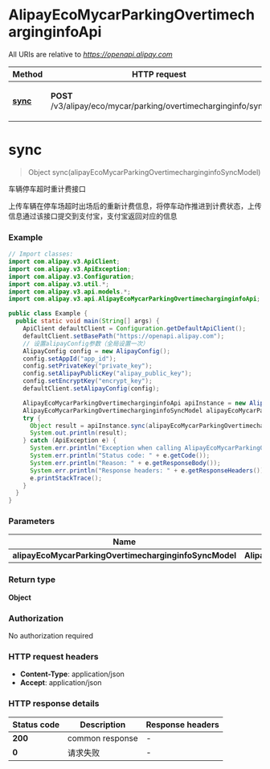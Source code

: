 # AlipayEcoMycarParkingOvertimecharginginfoApi

All URIs are relative to *https://openapi.alipay.com*

| Method | HTTP request | Description |
|------------- | ------------- | -------------|
| [**sync**](AlipayEcoMycarParkingOvertimecharginginfoApi.md#sync) | **POST** /v3/alipay/eco/mycar/parking/overtimecharginginfo/sync | 车辆停车超时重计费接口 |


<a name="sync"></a>
# **sync**
> Object sync(alipayEcoMycarParkingOvertimecharginginfoSyncModel)

车辆停车超时重计费接口

上传车辆在停车场超时出场后的重新计费信息，将停车动作推进到计费状态，上传信息通过该接口提交到支付宝，支付宝返回对应的信息

### Example
```java
// Import classes:
import com.alipay.v3.ApiClient;
import com.alipay.v3.ApiException;
import com.alipay.v3.Configuration;
import com.alipay.v3.util.*;
import com.alipay.v3.api.models.*;
import com.alipay.v3.api.AlipayEcoMycarParkingOvertimecharginginfoApi;

public class Example {
  public static void main(String[] args) {
    ApiClient defaultClient = Configuration.getDefaultApiClient();
    defaultClient.setBasePath("https://openapi.alipay.com");
    // 设置alipayConfig参数（全局设置一次）
    AlipayConfig config = new AlipayConfig();
    config.setAppId("app_id");
    config.setPrivateKey("private_key");
    config.setAlipayPublicKey("alipay_public_key");
    config.setEncryptKey("encrypt_key");
    defaultClient.setAlipayConfig(config);

    AlipayEcoMycarParkingOvertimecharginginfoApi apiInstance = new AlipayEcoMycarParkingOvertimecharginginfoApi(defaultClient);
    AlipayEcoMycarParkingOvertimecharginginfoSyncModel alipayEcoMycarParkingOvertimecharginginfoSyncModel = new AlipayEcoMycarParkingOvertimecharginginfoSyncModel(); // AlipayEcoMycarParkingOvertimecharginginfoSyncModel | 
    try {
      Object result = apiInstance.sync(alipayEcoMycarParkingOvertimecharginginfoSyncModel);
      System.out.println(result);
    } catch (ApiException e) {
      System.err.println("Exception when calling AlipayEcoMycarParkingOvertimecharginginfoApi#sync");
      System.err.println("Status code: " + e.getCode());
      System.err.println("Reason: " + e.getResponseBody());
      System.err.println("Response headers: " + e.getResponseHeaders());
      e.printStackTrace();
    }
  }
}
```

### Parameters

| Name | Type | Description  | Notes |
|------------- | ------------- | ------------- | -------------|
| **alipayEcoMycarParkingOvertimecharginginfoSyncModel** | **AlipayEcoMycarParkingOvertimecharginginfoSyncModel**|  | [optional] |

### Return type

**Object**

### Authorization

No authorization required

### HTTP request headers

 - **Content-Type**: application/json
 - **Accept**: application/json

### HTTP response details
| Status code | Description | Response headers |
|-------------|-------------|------------------|
| **200** | common response |  -  |
| **0** | 请求失败 |  -  |

